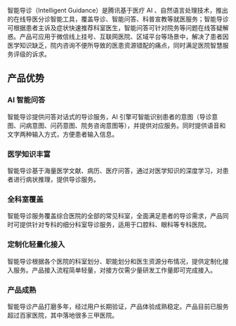 智能导诊（Intelligent Guidance）是腾讯基于医疗 AI 、自然语言处理技术，推出的在线导医分诊智能工具，覆盖导诊、智能问答、科普宣教等就医服务；智能导诊可根据患者主诉及症状快速推荐科室医生，智能问答可针对院务等问题在线答疑解惑。产品可应用于微信线上挂号、互联网医院、区域平台等场景中，解决了患者因医学知识缺乏，院内咨询不便所导致的医患资源错配的痛点，同时满足医院智慧服务评级的诉求。


## 产品优势
### AI 智能问答
智能导诊提供问答对话式的导诊服务，AI 引擎可智能识别患者的意图（导诊意图、问病意图、问药意图、院务咨询意图等），并提供对应服务。同时提供语音和文字两种输入方式，方便患者输入信息。

### 医学知识丰富
智能导诊基于海量医学文献、病历、医疗问答，通过对医学知识的深度学习，对患者进行病状推理，提供导诊服务。

### 全科室覆盖
智能导诊服务覆盖综合医院的全部的常见科室，全面满足患者的导诊需求，产品同时可提供针对专科的细分科室导诊服务，适用于口腔科、眼科等专科医院。

### 定制化轻量化接入
智能导诊根据各个医院的科室划分、职能划分和医生资源分布情况，提供定制化接入服务。产品接入流程简单轻量，对接方仅需少量研发工作量即可完成接入。

### 产品成熟
智能导诊产品打磨多年，经过用户长期验证，产品体验成熟稳定。产品目前已服务超过百家医院，其中落地很多三甲医院。

